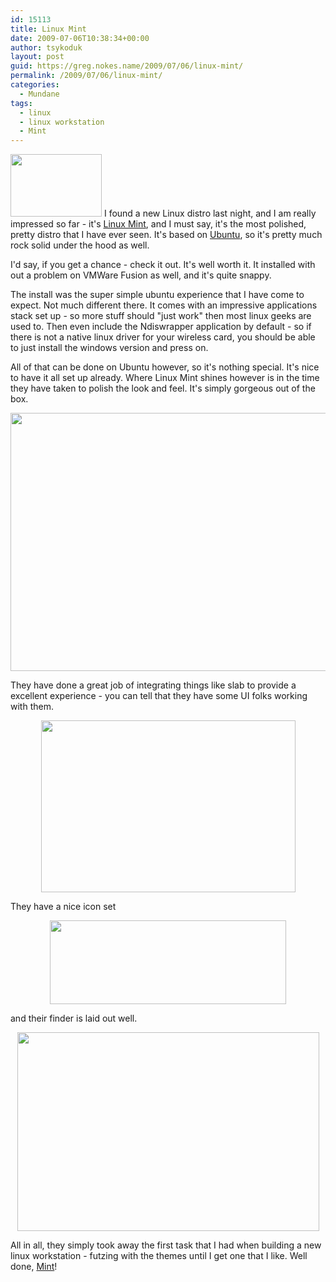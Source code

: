 ```yaml
---
id: 15113
title: Linux Mint
date: 2009-07-06T10:38:34+00:00
author: tsykoduk
layout: post
guid: https://greg.nokes.name/2009/07/06/linux-mint/
permalink: /2009/07/06/linux-mint/
categories:
  - Mundane
tags:
  - linux
  - linux workstation
  - Mint
---
```

<img class="alignleft" title="Mint_Logo" src="https://greg.nokes.name/binaries/2009/07/mint_logo.png" alt="" width="146" height="100" /> I found a new Linux distro last night, and I am really impressed so far - it's <a href="http://www.linuxmint.com/">Linux Mint</a>, and I must say, it's the most polished, pretty distro that I have ever seen. It's based on <a href="http://www.ubuntu.com/">Ubuntu</a>, so it's pretty much rock solid under the hood as well.

I'd say, if you get a chance - check it out. It's well worth it. It installed with out a problem on VMWare Fusion as well, and it's quite snappy.

<!--more-->

The install was the super simple ubuntu experience that I have come to expect. Not much different there. It comes with an impressive applications stack set up - so more stuff should "just work" then most linux geeks are used to. Then even include the Ndiswrapper application by default - so if there is not a native linux driver for your wireless card, you should be able to just install the windows version and press on.

All of that can be done on Ubuntu however, so it's nothing special. It's nice to have it all set up already. Where Linux Mint shines however is in the time they have taken to polish the look and feel. It's simply gorgeous out of the box.

<p style="text-align: center;"><img class="aligncenter" title="Mint_Screen" src="https://greg.nokes.name/binaries/2009/07/mint_screen.png" alt="" width="686" height="413" /></p>

They have done a great job of integrating things like slab to provide a excellent experience - you can tell that they have some UI folks working with them.

<p style="text-align: center;"><img class="aligncenter" title="mint_Slab" src="https://greg.nokes.name/binaries/2009/07/mint_slab.png" alt="" width="407" height="275" /></p>

They have a nice icon set

<p style="text-align: center;"><img class="aligncenter" title="mint_icons" src="https://greg.nokes.name/binaries/2009/07/mint_icons.png" alt="" width="378" height="134" /></p>

and their finder is laid out well.

<p style="text-align: center;"><img class="aligncenter" title="mint_finder" src="https://greg.nokes.name/binaries/2009/07/mint_finder.png" alt="" width="483" height="318" /></p>

All in all, they simply took away the first task that I had when building a new linux workstation - futzing with the themes until I get one that I like. Well done, <a href="http://www.linuxmint.com/">Mint</a>!